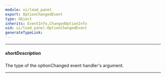 ```yaml
---
module: ui/load_panel
export: OptionChangedEvent
type: Object
inherits: EventInfo,ChangedOptionInfo
uid: ui/load_panel:OptionChangedEvent
generateTypeLink: 
---
```

---
##### shortDescription
The type of the optionChanged event handler's argument.

---
<!-- Description goes here -->